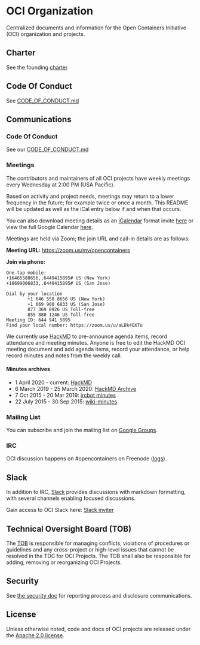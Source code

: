 # OCI Organization

Centralized documents and information for the Open Containers Initiative (OCI) organization and projects.

## Charter

See the founding [charter][charter]

## Code Of Conduct

See [CODE_OF_CONDUCT.md](CODE_OF_CONDUCT.md)

## Communications

### Code Of Conduct

See our [CODE_OF_CONDUCT.md](CODE_OF_CONDUCT.md)

### Meetings

The contributors and maintainers of all OCI projects have weekly meetings every Wednesday at 2:00 PM (USA Pacific).

Based on activity and project needs, meetings may return to a lower frequency in the future; for example twice or once a month. This README will be updated as well as the iCal entry below if and when that occurs.

You can also download meeting details as an [iCalendar][rfc5545] format invite [here](https://calendar.google.com/calendar/ical/linuxfoundation.org_i0sado0i37eknar51vsu8md5hg%40group.calendar.google.com/public/basic.ics) or view the full Google Calendar [here](https://calendar.google.com/calendar/embed?src=linuxfoundation.org_i0sado0i37eknar51vsu8md5hg%40group.calendar.google.com&ctz=America%2FLos_Angeles).

Meetings are held via Zoom; the join URL and call-in details are as follows:

**Meeting URL:** https://zoom.us/my/opencontainers

**Join via phone:**
```
One tap mobile:
+16465588656,,6449415895# US (New York)
+16699006833,,6449415895# US (San Jose)

Dial by your location
        +1 646 558 8656 US (New York)
        +1 669 900 6833 US (San Jose)
        877 369 0926 US Toll-free
        855 880 1246 US Toll-free
Meeting ID: 644 941 5895
Find your local number: https://zoom.us/u/aLDk4OXTu
```

We currently use [HackMD][hackmd] to pre-announce agenda items, record attendance and meeting minutes. Anyone is free to edit the HackMD OCI meeting document and add agenda items, record your attendance, or help record minutes and notes from the weekly call.

#### Minutes archives

- 1 April 2020 - current: [HackMD][hackmd]
- 6 March 2019 - 25 March 2020: [HackMD Archive](./meeting-notes/oci-weekly-notes-2019-mar-2020-mar.md)
- 7 Oct 2015 - 20 Mar 2019: [ircbot minutes][minutes]
- 22 July 2015 - 30 Sep 2015: [wiki-minutes][runtime-wiki]

### Mailing List

You can subscribe and join the mailing list on [Google Groups][dev-list].

### IRC

OCI discussion happens on #opencontainers on Freenode ([logs][irc-logs]).

## Slack

In addition to IRC, [Slack][slack] provides discussions with markdown formatting, with several channels enabling focused discussions.

Gain access to OCI Slack here: [Slack inviter][slack-inviter]

## Technical Oversight Board (TOB)

The [TOB](https://github.com/opencontainers/tob) is responsible for managing conflicts, violations of procedures or guidelines and any cross-project or high-level issues that cannot be resolved in the TDC for OCI Projects. The TOB shall also be responsible for adding, removing or reorganizing OCI Projects.

## Security

See [the security doc](./SECURITY.md) for reporting process and disclosure communications.

## License

Unless otherwise noted, code and docs of OCI projects are released under the [Apache 2.0 license](LICENSE).

[charter]: https://www.opencontainers.org/about/governance
[dev-list]: https://groups.google.com/a/opencontainers.org/forum/#!forum/dev
[irc-logs]: http://ircbot.wl.linuxfoundation.org/eavesdrop/%23opencontainers/
[rfc5545]: https://tools.ietf.org/html/rfc5545
[minutes]: http://ircbot.wl.linuxfoundation.org/meetings/opencontainers/
[runtime-wiki]: https://github.com/opencontainers/runtime-spec/wiki
[hackmd]: https://hackmd.io/El8Dd2xrTlCaCG59ns5cwg
[slack]: https://opencontainers.slack.com/
[slack-inviter]: https://communityinviter.com/apps/opencontainers/join-the-oci-community
